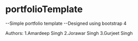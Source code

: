 # portfolioTemplate

--Simple portfolio template
--Designed using bootstrap 4

Authors:
1.Amardeep Singh
2.Jorawar Singh
3.Gurjeet Singh
